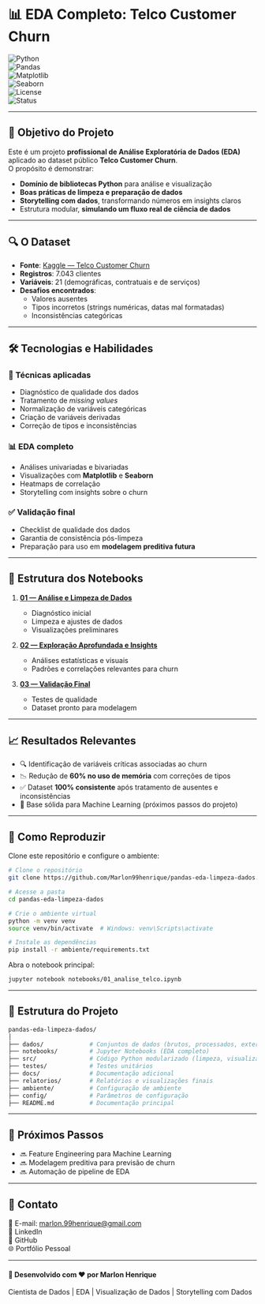 # 📊 EDA Completo: Telco Customer Churn  

![Python](https://img.shields.io/badge/Python-3.8%2B-blue)  
![Pandas](https://img.shields.io/badge/Pandas-1.3%2B-orange)  
![Matplotlib](https://img.shields.io/badge/Matplotlib-3.5%2B-red)  
![Seaborn](https://img.shields.io/badge/Seaborn-0.11%2B-lightblue)  
![License](https://img.shields.io/badge/License-MIT-green)  
![Status](https://img.shields.io/badge/Status-Concluído-brightgreen)  

---

## 🎯 Objetivo do Projeto  

Este é um projeto **profissional de Análise Exploratória de Dados (EDA)** aplicado ao dataset público **Telco Customer Churn**.  
O propósito é demonstrar:  

- **Domínio de bibliotecas Python** para análise e visualização  
- **Boas práticas de limpeza e preparação de dados**  
- **Storytelling com dados**, transformando números em insights claros  
- Estrutura modular, **simulando um fluxo real de ciência de dados**  

---

## 🔍 O Dataset  

- **Fonte**: [Kaggle — Telco Customer Churn](https://www.kaggle.com/datasets/blastchar/telco-customer-churn)  
- **Registros**: 7.043 clientes  
- **Variáveis**: 21 (demográficas, contratuais e de serviços)  
- **Desafios encontrados**:  
  - Valores ausentes  
  - Tipos incorretos (strings numéricas, datas mal formatadas)  
  - Inconsistências categóricas  

---

## 🛠️ Tecnologias e Habilidades  

### 🔧 Técnicas aplicadas
- Diagnóstico de qualidade dos dados  
- Tratamento de *missing values*  
- Normalização de variáveis categóricas  
- Criação de variáveis derivadas  
- Correção de tipos e inconsistências  

### 📊 EDA completo  
- Análises univariadas e bivariadas  
- Visualizações com **Matplotlib** e **Seaborn**  
- Heatmaps de correlação  
- Storytelling com insights sobre o churn  

### ✅ Validação final  
- Checklist de qualidade dos dados  
- Garantia de consistência pós-limpeza  
- Preparação para uso em **modelagem preditiva futura**  

---

## 📖 Estrutura dos Notebooks  

1. **[01 — Análise e Limpeza de Dados](notebooks/01_analise_telco.ipynb)**  
   - Diagnóstico inicial  
   - Limpeza e ajustes de dados  
   - Visualizações preliminares  

2. **[02 — Exploração Aprofundada e Insights](notebooks/02_analise_exploratoria.ipynb)**  
   - Análises estatísticas e visuais  
   - Padrões e correlações relevantes para churn  

3. **[03 — Validação Final](notebooks/03_validacao_resultados.ipynb)**  
   - Testes de qualidade  
   - Dataset pronto para modelagem  

---

## 📈 Resultados Relevantes  

- 🔍 Identificação de variáveis críticas associadas ao churn  
- 📉 Redução de **60% no uso de memória** com correções de tipos  
- ✅ Dataset **100% consistente** após tratamento de ausentes e inconsistências  
- 🚀 Base sólida para Machine Learning (próximos passos do projeto)  

---

## 🚀 Como Reproduzir  

Clone este repositório e configure o ambiente:  

```bash
# Clone o repositório
git clone https://github.com/Marlon99henrique/pandas-eda-limpeza-dados.git

# Acesse a pasta
cd pandas-eda-limpeza-dados

# Crie o ambiente virtual
python -m venv venv
source venv/bin/activate  # Windows: venv\Scripts\activate

# Instale as dependências
pip install -r ambiente/requirements.txt
```

Abra o notebook principal:
``` bash
jupyter notebook notebooks/01_analise_telco.ipynb
```
----
## 📂 Estrutura do Projeto
```bash
pandas-eda-limpeza-dados/
│
├── dados/             # Conjuntos de dados (brutos, processados, externos)
├── notebooks/         # Jupyter Notebooks (EDA completo)
├── src/               # Código Python modularizado (limpeza, visualização, utils)
├── testes/            # Testes unitários
├── docs/              # Documentação adicional
├── relatorios/        # Relatórios e visualizações finais
├── ambiente/          # Configuração de ambiente
├── config/            # Parâmetros de configuração
├── README.md          # Documentação principal

```
----

## 📌 Próximos Passos  
- 🔜 Feature Engineering para Machine Learning  
- 🔜 Modelagem preditiva para previsão de churn  
- 🔜 Automação de pipeline de EDA
  
----

## 🤝 Contato  
📩 E-mail: marlon.99henrique@gmail.com  
🔗 LinkedIn  
🐙 GitHub  
🌐 Portfólio Pessoal  

---
#### 📌 Desenvolvido com ❤️ por **Marlon Henrique**
Cientista de Dados | EDA | Visualização de Dados | Storytelling com Dados

